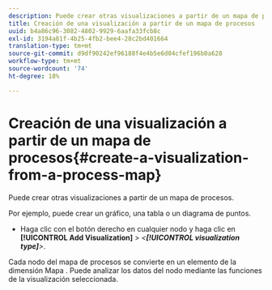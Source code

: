```yaml
---
description: Puede crear otras visualizaciones a partir de un mapa de procesos.
title: Creación de una visualización a partir de un mapa de procesos
uuid: b4a86c96-3082-4802-9929-6aafa33fcb8c
exl-id: 3194a81f-4b25-4fb2-bee4-28c2bd401664
translation-type: tm+mt
source-git-commit: d9df90242ef96188f4e4b5e6d04cfef196b0a628
workflow-type: tm+mt
source-wordcount: '74'
ht-degree: 18%

---
```


# Creación de una visualización a partir de un mapa de procesos{#create-a-visualization-from-a-process-map}

Puede crear otras visualizaciones a partir de un mapa de procesos.

Por ejemplo, puede crear un gráfico, una tabla o un diagrama de puntos.

* Haga clic con el botón derecho en cualquier nodo y haga clic en **[!UICONTROL Add Visualization]** > *&lt;**[!UICONTROL visualization type]**>*.

Cada nodo del mapa de procesos se convierte en un elemento de la dimensión Mapa . Puede analizar los datos del nodo mediante las funciones de la visualización seleccionada.
